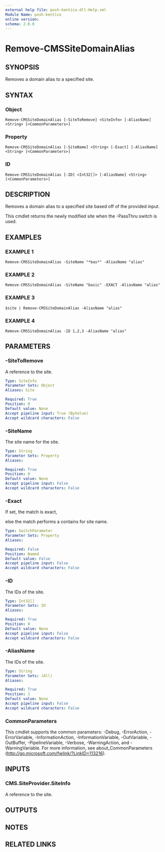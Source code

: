 ```yaml
---
external help file: posh-kentico.dll-Help.xml
Module Name: posh-kentico
online version:
schema: 2.0.0
---
```


# Remove-CMSSiteDomainAlias

## SYNOPSIS
Removes a domain alias to a specified site.

## SYNTAX

### Object
```
Remove-CMSSiteDomainAlias [-SiteToRemove] <SiteInfo> [-AliasName] <String> [<CommonParameters>]
```

### Property
```
Remove-CMSSiteDomainAlias [-SiteName] <String> [-Exact] [-AliasName] <String> [<CommonParameters>]
```

### ID
```
Remove-CMSSiteDomainAlias [-ID] <Int32[]> [-AliasName] <String> [<CommonParameters>]
```

## DESCRIPTION
Removes a domain alias to a specified site based off of the provided input.

This cmdlet returns the newly modified site when the -PassThru switch is used.

## EXAMPLES

### EXAMPLE 1
```
Remove-CMSSiteDomainAlias -SiteName "*bas*" -AliasName "alias"
```

### EXAMPLE 2
```
Remove-CMSSiteDomainAlias -SiteName "basic" -EXACT -AliasName "alias"
```

### EXAMPLE 3
```
$site | Remove-CMSSiteDomainAlias -AliasName "alias"
```

### EXAMPLE 4
```
Remove-CMSSiteDomainAlias -ID 1,2,3 -AliasName "alias"
```

## PARAMETERS

### -SiteToRemove
A reference to the site.

```yaml
Type: SiteInfo
Parameter Sets: Object
Aliases: Site

Required: True
Position: 0
Default value: None
Accept pipeline input: True (ByValue)
Accept wildcard characters: False
```

### -SiteName
The site name for the site.

```yaml
Type: String
Parameter Sets: Property
Aliases:

Required: True
Position: 0
Default value: None
Accept pipeline input: False
Accept wildcard characters: False
```

### -Exact
If set, the match is exact,

else the match performs a contains for site name.

```yaml
Type: SwitchParameter
Parameter Sets: Property
Aliases:

Required: False
Position: Named
Default value: False
Accept pipeline input: False
Accept wildcard characters: False
```

### -ID
The IDs of the site.

```yaml
Type: Int32[]
Parameter Sets: ID
Aliases:

Required: True
Position: 0
Default value: None
Accept pipeline input: False
Accept wildcard characters: False
```

### -AliasName
The IDs of the site.

```yaml
Type: String
Parameter Sets: (All)
Aliases:

Required: True
Position: 1
Default value: None
Accept pipeline input: False
Accept wildcard characters: False
```

### CommonParameters
This cmdlet supports the common parameters: -Debug, -ErrorAction, -ErrorVariable, -InformationAction, -InformationVariable, -OutVariable, -OutBuffer, -PipelineVariable, -Verbose, -WarningAction, and -WarningVariable.
For more information, see about_CommonParameters (http://go.microsoft.com/fwlink/?LinkID=113216).

## INPUTS

### CMS.SiteProvider.SiteInfo
A reference to the site.

## OUTPUTS

## NOTES

## RELATED LINKS

